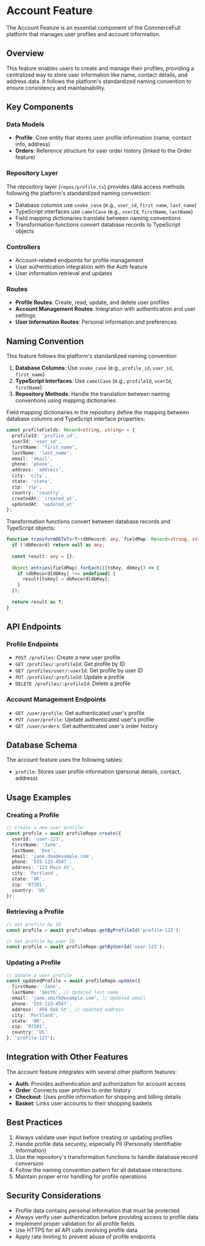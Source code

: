 # Account Feature

The Account Feature is an essential component of the CommerceFull platform that manages user profiles and account information.

## Overview

This feature enables users to create and manage their profiles, providing a centralized way to store user information like name, contact details, and address data. It follows the platform's standardized naming convention to ensure consistency and maintainability.

## Key Components

### Data Models

- **Profile**: Core entity that stores user profile information (name, contact info, address)
- **Orders**: Reference structure for user order history (linked to the Order feature)

### Repository Layer

The repository layer (`repos/profile.ts`) provides data access methods following the platform's standardized naming convention:
- Database columns use `snake_case` (e.g., `user_id`, `first_name`, `last_name`)
- TypeScript interfaces use `camelCase` (e.g., `userId`, `firstName`, `lastName`)
- Field mapping dictionaries translate between naming conventions
- Transformation functions convert database records to TypeScript objects

### Controllers

- Account-related endpoints for profile management
- User authentication integration with the Auth feature
- User information retrieval and updates

### Routes

- **Profile Routes**: Create, read, update, and delete user profiles
- **Account Management Routes**: Integration with authentication and user settings
- **User Information Routes**: Personal information and preferences

## Naming Convention

This feature follows the platform's standardized naming convention:

1. **Database Columns**: Use `snake_case` (e.g., `profile_id`, `user_id`, `first_name`)
2. **TypeScript Interfaces**: Use `camelCase` (e.g., `profileId`, `userId`, `firstName`)
3. **Repository Methods**: Handle the translation between naming conventions using mapping dictionaries

Field mapping dictionaries in the repository define the mapping between database columns and TypeScript interface properties:

```typescript
const profileFields: Record<string, string> = {
  profileId: 'profile_id',
  userId: 'user_id',
  firstName: 'first_name',
  lastName: 'last_name',
  email: 'email',
  phone: 'phone',
  address: 'address',
  city: 'city',
  state: 'state',
  zip: 'zip',
  country: 'country',
  createdAt: 'created_at',
  updatedAt: 'updated_at'
};
```

Transformation functions convert between database records and TypeScript objects:

```typescript
function transformDbToTs<T>(dbRecord: any, fieldMap: Record<string, string>): T {
  if (!dbRecord) return null as any;
  
  const result: any = {};
  
  Object.entries(fieldMap).forEach(([tsKey, dbKey]) => {
    if (dbRecord[dbKey] !== undefined) {
      result[tsKey] = dbRecord[dbKey];
    }
  });
  
  return result as T;
}
```

## API Endpoints

### Profile Endpoints

- `POST /profiles`: Create a new user profile
- `GET /profiles/:profileId`: Get profile by ID
- `GET /profiles/user/:userId`: Get profile by user ID
- `PUT /profiles/:profileId`: Update a profile
- `DELETE /profiles/:profileId`: Delete a profile

### Account Management Endpoints

- `GET /user/profile`: Get authenticated user's profile
- `PUT /user/profile`: Update authenticated user's profile
- `GET /user/orders`: Get authenticated user's order history

## Database Schema

The account feature uses the following tables:

- `profile`: Stores user profile information (personal details, contact, address)

## Usage Examples

### Creating a Profile

```typescript
// Create a new user profile
const profile = await profileRepo.create({
  userId: 'user-123',
  firstName: 'Jane',
  lastName: 'Doe',
  email: 'jane.doe@example.com',
  phone: '555-123-4567',
  address: '123 Main St',
  city: 'Portland',
  state: 'OR',
  zip: '97201',
  country: 'US'
});
```

### Retrieving a Profile

```typescript
// Get profile by ID
const profile = await profileRepo.getByProfileId('profile-123');

// Get profile by user ID
const profile = await profileRepo.getByUserId('user-123');
```

### Updating a Profile

```typescript
// Update a user profile
const updatedProfile = await profileRepo.update({
  firstName: 'Jane',
  lastName: 'Smith', // Updated last name
  email: 'jane.smith@example.com', // Updated email
  phone: '555-123-4567',
  address: '456 Oak St', // Updated address
  city: 'Portland',
  state: 'OR',
  zip: '97201',
  country: 'US'
}, 'profile-123');
```

## Integration with Other Features

The account feature integrates with several other platform features:

- **Auth**: Provides authentication and authorization for account access
- **Order**: Connects user profiles to order history
- **Checkout**: Uses profile information for shipping and billing details
- **Basket**: Links user accounts to their shopping baskets

## Best Practices

1. Always validate user input before creating or updating profiles
2. Handle profile data securely, especially PII (Personally Identifiable Information)
3. Use the repository's transformation functions to handle database record conversion
4. Follow the naming convention pattern for all database interactions
5. Maintain proper error handling for profile operations

## Security Considerations

- Profile data contains personal information that must be protected
- Always verify user authentication before providing access to profile data
- Implement proper validation for all profile fields
- Use HTTPS for all API calls involving profile data
- Apply rate limiting to prevent abuse of profile endpoints
